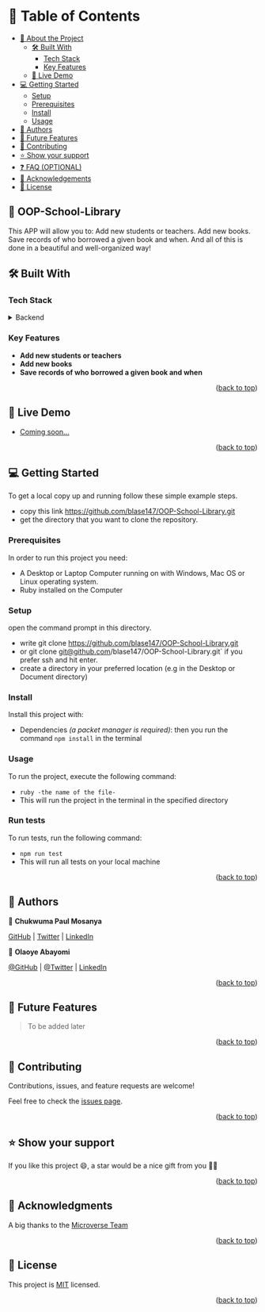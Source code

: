 # 📗 Table of Contents

- [📖 About the Project](#about-project)
  - [🛠 Built With](#built-with)
    - [Tech Stack](#tech-stack)
    - [Key Features](#key-features)
  - [🚀 Live Demo](#live-demo)
- [💻 Getting Started](#getting-started)
  - [Setup](#setup)
  - [Prerequisites](#prerequisites)
  - [Install](#install)
  - [Usage](#usage)
- [👥 Authors](#authors)
- [🔭 Future Features](#future-features)
- [🤝 Contributing](#contributing)
- [⭐️ Show your support](#support)
- [❓ FAQ (OPTIONAL)](#faq)
- [🙏 Acknowledgements](#acknowledgements)
- [📝 License](#license)
## 📖 OOP-School-Library<a name="about-project"></a>

This APP will allow you to: Add new students or teachers. Add new books. Save records of who borrowed a given book and when. And all of this is done in a beautiful and well-organized way!

## 🛠 Built With <a name="built-with"></a>

### Tech Stack <a name="tech-stack"></a>

<details>
<summary>Backend</summary>
  <ul>
    <li><a href="https://www.ruby.org/">Ruby</a></li>
  </ul>
</details>

### Key Features <a name="key-features"></a>

- **Add new students or teachers**
- **Add new books**
- **Save records of who borrowed a given book and when**


<p align="right">(<a href="#readme-top">back to top</a>)</p>

<!-- LIVE DEMO -->

## 🚀 Live Demo <a name="live-demo"></a>

- [Coming soon...](https://github.com/blase147/OOP-School-Library.io)

<p align="right">(<a href="#readme-top">back to top</a>)</p>

<!-- GETTING STARTED -->

## 💻 Getting Started <a name="getting-started"></a>

To get a local copy up and running follow these simple example steps.

- copy this link <https://github.com/blase147/OOP-School-Library.git>
- get the directory that you want to clone the repository.

### Prerequisites

In order to run this project you need:

- A Desktop or Laptop Computer running on with Windows, Mac OS or Linux operating system.
- Ruby installed on the Computer

### Setup

open the command prompt in this directory.
- write git clone <https://github.com/blase147/OOP-School-Library.git>
- or git clone git@github.com/blase147/OOP-School-Library.git` if you prefer ssh and hit enter.
- create a directory in your preferred location (e.g in the Desktop or Document directory)

### Install

Install this project with:

- Dependencies _(a packet manager is required)_: then you run the command `npm install` in the terminal

### Usage

To run the project, execute the following command:

- `ruby -the name of the file-`
- This will run the project in the terminal in the specified directory

### Run tests

To run tests, run the following command:

- `npm run test`
- This will run all tests on your local machine


<p align="right">(<a href="#readme-top">back to top</a>)</p>

<!-- AUTHORS -->

## 👥 Authors <a name="authors"></a>

👤 **Chukwuma Paul Mosanya**

[GitHub](https://github.com/blase147) | [Twitter](https://twitter.com/ChukwumaMosanya) | [LinkedIn](https://www.linkedin.com/in/chukwuma-mosanya)

👤 **Olaoye Abayomi**

[@GitHub](https://github.com/AbayomiOlaoye) | [@Twitter](https://twitter.com/olaoyeelijah) | [LinkedIn](https://linkedin.com/in/oluwatoyinolaoye)

<p align="right">(<a href="#readme-top">back to top</a>)</p>

<!-- FUTURE FEATURES -->

## 🔭 Future Features <a name="future-features"></a>

> To be added later

<p align="right">(<a href="#readme-top">back to top</a>)</p>

## 🤝 Contributing <a name="contributing"></a>

Contributions, issues, and feature requests are welcome!

Feel free to check the [issues page](../../issues/).

<p align="right">(<a href="#readme-top">back to top</a>)</p>


## ⭐️ Show your support <a name="support"></a>

If you like this project 😄, a star would be a nice gift from you :astronaut:

<p align="right">(<a href="#readme-top">back to top</a>)</p>


## 🙏 Acknowledgments <a name="acknowledgements"></a>

A big thanks to the [Microverse Team](https://www.microverse.org)

<p align="right">(<a href="#readme-top">back to top</a>)</p>


## 📝 License <a name="license"></a>

This project is [MIT](./LICENSE) licensed.

<p align="right">(<a href="#readme-top">back to top</a>)</p>
